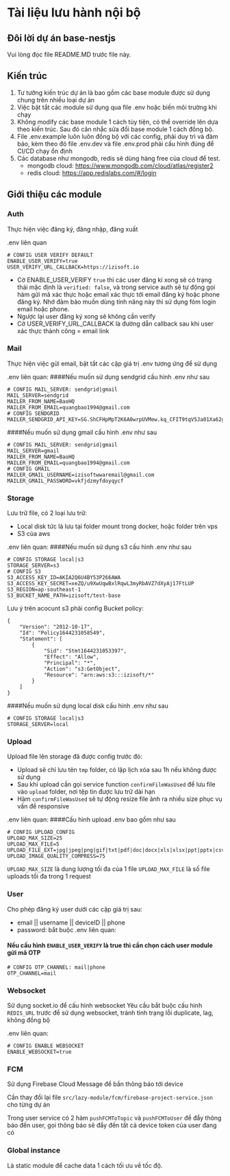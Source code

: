 # Tài liệu lưu hành nội bộ
## Đôi lời dự án base-nestjs

Vui lòng đọc file README.MD trước file này.

## Kiến trúc
1. Tư tưởng kiến trúc dự án là bao gồm các base module được sử dụng chung trên nhiều loại dự án
2. Việc bật tắt các module sử dụng qua file .env hoặc biến môi trường khi chạy
3. Không modify các base module 1 cách tùy tiện, có thể override lên dựa theo kiến trúc. Sau đó cân nhắc sửa đổi base module 1 cách đồng bộ.
4. File .env.example luôn luôn đồng bộ với các config, phải duy trì và đảm bảo, kèm theo đó file .env.dev và file .env.prod phải cấu hình đúng để CI/CD chạy ổn định 
5. Các database như mongodb, redis sẽ dùng hàng free của cloud để test.
    - mongodb cloud: https://www.mongodb.com/cloud/atlas/register2
    - redis cloud: https://app.redislabs.com/#/login
    
## Giới thiệu các module
### Auth
Thực hiện việc đăng ký, đăng nhập, đăng xuất

.env liên quan
```
# CONFIG USER VERIFY DEFAULT
ENABLE_USER_VERIFY=true
USER_VERIFY_URL_CALLBACK=https://izisoft.io
```
- Cờ ENABLE_USER_VERIFY `true` thì các user đăng kí xong sẽ có trạng thái mặc định là `verified: false`, và trong service auth sẽ tự động gọi hàm gửi mã xác thực hoặc email xác thực tới email đăng ký hoặc phone đăng ký. Nhớ đảm bảo muốn dùng tính năng này thì sử dụng fỏm login email hoặc phone.
- Ngược lại user đăng ký xong sẽ không cần verify
- Cờ USER_VERIFY_URL_CALLBACK là đường dẫn callback sau khi user xác thực thành công = email link

### Mail
Thực hiện việc gửi email, bật tắt các cặp giá trị .env tương ứng để sử dụng

.env liên quan:
####Nếu muốn sử dụng sendgrid cấu hình .env như sau
```
# CONFIG MAIL_SERVER: sendgrid|gmail
MAIL_SERVER=sendgrid
MAILER_FROM_NAME=BaoHQ
MAILER_FROM_EMAIL=quangbao1994@gmail.com
# CONFIG SENDGRID
MAILER_SENDGRID_API_KEY=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
```

####Nếu muốn sử dụng gmail cấu hình .env như sau
```
# CONFIG MAIL_SERVER: sendgrid|gmail
MAIL_SERVER=gmail
MAILER_FROM_NAME=BaoHQ
MAILER_FROM_EMAIL=quangbao1994@gmail.com
# CONFIG GMAIL
MAILER_GMAIL_USERNAME=izisoftwwaremail@gmail.com
MAILER_GMAIL_PASSWORD=vkfjdzmyfdoyqycf
```

### Storage
Lưu trữ file, có 2 loại lưu trữ:
- Local disk tức là lưu tại folder mount trong docker, hoặc folder trên vps
- S3 của aws

.env liên quan:
####Nếu muốn sử dụng s3 cấu hình .env như sau
```
# CONFIG STORAGE local|s3
STORAGE_SERVER=s3
# CONFIG S3
S3_ACCESS_KEY_ID=AKIA2Q6U4BY53P266AWA
S3_ACCESS_KEY_SECRET=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
S3_REGION=ap-southeast-1
S3_BUCKET_NAME_PATH=izisoft/test-base
```
Lưu ý trên acocunt s3 phải config Bucket policy:
```
{
    "Version": "2012-10-17",
    "Id": "Policy1644231058549",
    "Statement": [
        {
            "Sid": "Stmt1644231053397",
            "Effect": "Allow",
            "Principal": "*",
            "Action": "s3:GetObject",
            "Resource": "arn:aws:s3:::izisoft/*"
        }
    ]
}
```
####Nếu muốn sử dụng local disk cấu hình .env như sau
```
# CONFIG STORAGE local|s3
STORAGE_SERVER=local
```

### Upload
Upload file lên storage đã được config trước đó:
- Upload sẽ chỉ lưu tên `tmp` folder, có lập lịch xóa sau 1h nếu không được sử dụng
- Sau khi upload cần gọi service function `confirmFileWasUsed` để lưu file vào `upload` folder, nơi tệp tin được lưu trữ dài hạn
- Hàm `confirmFileWasUsed` sẽ tự động resize file ảnh ra nhiều size phục vụ vấn đề responsive

.env liên quan:
####Cấu hình upload .env bao gồm như sau
```
# CONFIG UPLOAD_CONFIG
UPLOAD_MAX_SIZE=25
UPLOAD_MAX_FILE=5
UPLOAD_FILE_EXT=jpg|jpeg|png|gif|txt|pdf|doc|docx|xls|xlsx|ppt|pptx|csv
UPLOAD_IMAGE_QUALITY_COMPRESS=75
```
`UPLOAD_MAX_SIZE` là dung lượng tối đa của 1 file
`UPLOAD_MAX_FILE` là số file uploads tối đa trong 1 request

### User
Cho phép đăng ký user dưới các cặp giá trị sau:
- email || username || deviceID || phone
- password: bắt buộc
.env liên quan:
#### Nếu cấu hình `ENABLE_USER_VERIFY` là true thì cần chọn cách user module gửi mã OTP
```
# CONFIG OTP_CHANNEL: mail|phone
OTP_CHANNEL=mail
```

### Websocket
Sử dụng socket.io để cấu hình websocket
Yêu cầu bắt buộc cấu hình `REDIS_URL` trước để sử dụng websocket, tránh tình trạng lỗi duplicate, lag, không đồng bộ

.env liên quan:
```
# CONFIG ENABLE WEBSOCKET
ENABLE_WEBSOCKET=true
```

### FCM
Sử dụng Firebase Cloud Message để bắn thông báo tới device

Cần thay đổi lại file `src/lazy-module/fcm/firebase-project-service.json` cho từng dự án

Trong user service có 2 hàm `pushFCMToTopic` và `pushFCMToUser` để đẩy thông báo đến user, gọi thông báo sẽ đẩy đến tất cả device token của user đang có

### Global instance 
Là static module để cache data 1 cách tối ưu về tốc độ.
